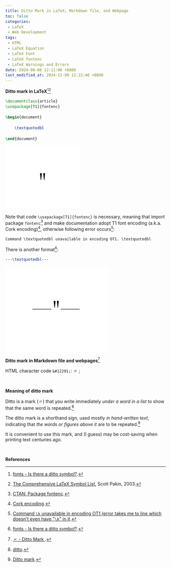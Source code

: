 ```yaml
---
title: Ditto Mark in LaTeX, Markdown file, and Webpage
toc: false
categories:
 - LaTeX
 - Web Development
tags:
 - HTML
 - LaTeX Equation
 - LaTeX Font
 - LaTeX fontenc
 - LaTeX Warnings and Errors
date: 2024-08-08 12:11:06 +0800
last_modified_at: 2024-11-09 12:22:46 +0800
---
```


**Ditto mark in LaTeX**[^1][^2]

```latex
\documentclass{article}
\usepackage[T1]{fontenc}

\begin{document}

	\textquotedbl

\end{document}
```

![image-20240809144821886](https://raw.githubusercontent.com/HelloWorld-1017/blog-images/main/imgs/202408091448927.png)

<div class="notice--warning" markdown="1">

Note that code `\usepackage[T1]{fontenc}` is necessary, meaning that import package `fontenc`[^8] and make documentation adopt T1 font encoding (a.k.a. Cork encoding)[^7], otherwise following error occurs[^3]:

```
Command \textquotedbl unavailable in encoding OT1. \textquotedbl
```

</div>

There is another format[^1]:

```latex
---\textquotedbl---
```

![image-20240809144910611](https://raw.githubusercontent.com/HelloWorld-1017/blog-images/main/imgs/202408091449639.png)

**Ditto mark in Markdown file and webpages**[^4]

HTML character code `&#12291;`: &#12291; ;

<br>

**Meaning of ditto mark**

<div class="quote--left" markdown="1">

Ditto is a mark (〃) that you write immediately *under a word in a list* to show that the same word is repeated.[^5]

The ditto mark is a shorthand sign, used mostly *in hand-written text*, indicating that *the words or figures above it* are to be repeated.[^6]

</div>

It is convenient to use this mark, and (I guess) may be cost-saving when printing text centuries ago.

<br>

**References**

[^1]: [fonts - Is there a ditto symbol?](https://tex.stackexchange.com/questions/53823/is-there-a-ditto-symbol).
[^2]: [The Comprehensive LaTeX Symbol List](https://faculty.bard.edu/bloch/symbols-letter.pdf), Scott Pakin, 2003.
[^3]: [Command `\k` unavailable in encoding OT1 (error takes me to line which doesn't even have "`\k`" in it](https://tex.stackexchange.com/questions/392208/command-k-unavailable-in-encoding-ot1-error-takes-me-to-line-which-doesnt-eve).
[^4]: [〃 - Ditto Mark ](https://symbl.cc/en/3003/).
[^5]: [ditto](https://www.ldoceonline.com/dictionary/ditto).
[^6]: [Ditto mark](https://en.wikipedia.org/wiki/Ditto_mark).
[^7]: [Cork encoding](https://en.wikipedia.org/wiki/Cork_encoding).
[^8]: [CTAN: Package fontenc](https://ctan.org/pkg/fontenc?lang=en).

